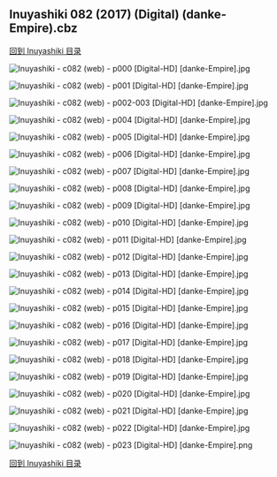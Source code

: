 ## Inuyashiki 082 (2017) (Digital) (danke-Empire).cbz


[回到 Inuyashiki 目录](https://github.com/alicewish/markdown/blob/master/series/Inuyashiki.md)


![Inuyashiki - c082 (web) - p000 [Digital-HD] [danke-Empire].jpg](https://wx1.sinaimg.cn/large/6a9fdecagy1fp3pisxy52j21j82cw1gg.jpg)

![Inuyashiki - c082 (web) - p001 [Digital-HD] [danke-Empire].jpg](https://wx1.sinaimg.cn/large/6a9fdecagy1fp3pj2p0mzj21kw290e82.jpg)

![Inuyashiki - c082 (web) - p002-003 [Digital-HD] [danke-Empire].jpg](https://wx1.sinaimg.cn/large/6a9fdecagy1fp5fwciu2aj21kw14ihdt.jpg)

![Inuyashiki - c082 (web) - p004 [Digital-HD] [danke-Empire].jpg](https://wx1.sinaimg.cn/large/6a9fdecagy1fp3pjb1qymj21kw2907wi.jpg)

![Inuyashiki - c082 (web) - p005 [Digital-HD] [danke-Empire].jpg](https://wx1.sinaimg.cn/large/6a9fdecagy1fp3pjh0se2j21kw28zu0x.jpg)

![Inuyashiki - c082 (web) - p006 [Digital-HD] [danke-Empire].jpg](https://wx1.sinaimg.cn/large/6a9fdecagy1fp3pjmrtuyj21kw290u0x.jpg)

![Inuyashiki - c082 (web) - p007 [Digital-HD] [danke-Empire].jpg](https://wx1.sinaimg.cn/large/6a9fdecagy1fp3pjx68ghj21kw290b2a.jpg)

![Inuyashiki - c082 (web) - p008 [Digital-HD] [danke-Empire].jpg](https://wx1.sinaimg.cn/large/6a9fdecagy1fp3pk41vvcj21kw290qv5.jpg)

![Inuyashiki - c082 (web) - p009 [Digital-HD] [danke-Empire].jpg](https://wx1.sinaimg.cn/large/6a9fdecagy1fp3pkai7r8j21kw290kjl.jpg)

![Inuyashiki - c082 (web) - p010 [Digital-HD] [danke-Empire].jpg](https://wx1.sinaimg.cn/large/6a9fdecagy1fp3pki5qycj21kw2904qq.jpg)

![Inuyashiki - c082 (web) - p011 [Digital-HD] [danke-Empire].jpg](https://wx1.sinaimg.cn/large/6a9fdecagy1fp3pkqua5ej21kw2904qq.jpg)

![Inuyashiki - c082 (web) - p012 [Digital-HD] [danke-Empire].jpg](https://wx1.sinaimg.cn/large/6a9fdecagy1fp3pl1wsq7j21kw2901ky.jpg)

![Inuyashiki - c082 (web) - p013 [Digital-HD] [danke-Empire].jpg](https://wx1.sinaimg.cn/large/6a9fdecagy1fp3pl9es9fj21kw2901ky.jpg)

![Inuyashiki - c082 (web) - p014 [Digital-HD] [danke-Empire].jpg](https://wx1.sinaimg.cn/large/6a9fdecagy1fp3pledjcgj21kw290x10.jpg)

![Inuyashiki - c082 (web) - p015 [Digital-HD] [danke-Empire].jpg](https://wx1.sinaimg.cn/large/6a9fdecagy1fp3plltzfnj21kw2901ky.jpg)

![Inuyashiki - c082 (web) - p016 [Digital-HD] [danke-Empire].jpg](https://wx1.sinaimg.cn/large/6a9fdecagy1fp3pluxcowj21kw290hdu.jpg)

![Inuyashiki - c082 (web) - p017 [Digital-HD] [danke-Empire].jpg](https://wx1.sinaimg.cn/large/6a9fdecagy1fp3pm26cxkj21kw290x6p.jpg)

![Inuyashiki - c082 (web) - p018 [Digital-HD] [danke-Empire].jpg](https://wx1.sinaimg.cn/large/6a9fdecagy1fp3pm9crtxj21kw290x6p.jpg)

![Inuyashiki - c082 (web) - p019 [Digital-HD] [danke-Empire].jpg](https://wx1.sinaimg.cn/large/6a9fdecagy1fp3pmh8dyhj21kw2901ky.jpg)

![Inuyashiki - c082 (web) - p020 [Digital-HD] [danke-Empire].jpg](https://wx1.sinaimg.cn/large/6a9fdecagy1fp3pmplnm5j21kw290b2a.jpg)

![Inuyashiki - c082 (web) - p021 [Digital-HD] [danke-Empire].jpg](https://wx1.sinaimg.cn/large/6a9fdecagy1fp3pmx9jsgj21kw290qv5.jpg)

![Inuyashiki - c082 (web) - p022 [Digital-HD] [danke-Empire].jpg](https://wx1.sinaimg.cn/large/6a9fdecagy1fp3pn39k6tj21kw2904kp.jpg)

![Inuyashiki - c082 (web) - p023 [Digital-HD] [danke-Empire].png](https://wx1.sinaimg.cn/large/6a9fdecagy1fp25582wimj21kw2900ou.jpg)

[回到 Inuyashiki 目录](https://github.com/alicewish/markdown/blob/master/series/Inuyashiki.md)

